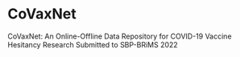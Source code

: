 # CoVaxNet
CoVaxNet: An Online-Offline Data Repository for COVID-19 Vaccine Hesitancy Research
Submitted to SBP-BRiMS 2022
